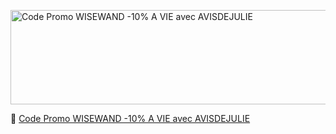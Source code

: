 <p><a href="https://wisewand.ai/?fpr=ludovic64"><img title="wisewand code promo AVISDEJULIE -15% A vie" src="https://avisdejulie.fr/wp-content/uploads/2025/03/logo_wisewand.png" alt="Code Promo WISEWAND -10% A VIE avec AVISDEJULIE" title="Code Promo WISEWAND -10% A VIE avec AVISDEJULIE" width="841" height="151" /></a></p>
<p>🔗 <a href="https://wisewand.ai/?fpr=ludovic64">Code Promo WISEWAND -10% A VIE avec AVISDEJULIE</a></p>
